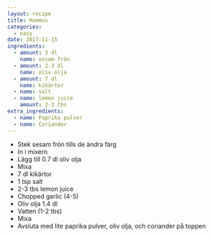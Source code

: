 ```yaml
---
layout: recipe
title: Hummus
categories:
  - easy
date: 2017-11-15
ingredients:
  - amount: 3 dl
    name: sesam frön
  - amount: 2-3 dl
    name: oliv olja
  - amount: 7 dl
    name: kikärtor
  - name: salt
  - name: lemon juice
    amount: 2-3 tbs
extra_ingredients:
  - name: Paprika pulver
  - name: Coriander
---
```


- Stek sesam frön tills de ändra färg
- In i mixern
- Lägg till 0.7 dl oliv olja
- Mixa
- 7 dl kikärtor
- 1 tsp salt
- 2-3 tbs lemon juice
- Chopped garlic (4-5)
- Oliv olja 1.4 dl
- Vatten (1-2 tbs)
- Mixa
- Avsluta med lite paprika pulver, oliv olja, och coriander på toppen
